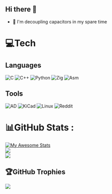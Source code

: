 ## Hi there 👋

- 🔭 I'm decoupling capacitors in my spare time

# 💻Tech
## Languages
![C](https://img.shields.io/badge/c-%2300599C.svg?style=for-the-badge&logo=c&logoColor=white)
![C++](https://img.shields.io/badge/c++-%2300599C.svg?style=for-the-badge&logo=c%2B%2B&logoColor=white)
![Python](https://img.shields.io/badge/python-3670A0?style=for-the-badge&logo=python&logoColor=ffdd54)
![Zig](https://img.shields.io/badge/Zig-%23F7A41D.svg?style=for-the-badge&logo=zig&logoColor=white)
![Asm](https://img.shields.io/badge/Assembly-%2300599C?style=for-the-badge&logoColor=white)

## Tools
![AD](https://img.shields.io/badge/Altium_Designer-%23A5915F?style=for-the-badge&logo=altiumdesigner&logoColor=white)
![KiCad](https://img.shields.io/badge/KiCad-%23314CB0?style=for-the-badge&logo=kicad&logoColor=white)
![Linux](https://img.shields.io/badge/Linux-%23FCC624?style=for-the-badge&logo=linux&logoColor=white)
![Reddit](https://img.shields.io/badge/Reddit-%23FF4500?style=for-the-badge&logo=reddit&logoColor=white)

# 📊GitHub Stats :
[![My Awesome Stats](https://awesome-github-stats.azurewebsites.net/user-stats/noxet?cardType=level-alternate&theme=tokyonight&preferLogin=true)](https://git.io/awesome-stats-card)<br/>
![](https://github-readme-streak-stats.herokuapp.com/?user=noxet&theme=tokyonight&hide_border=false)<br/>
![](https://github-readme-stats.vercel.app/api/top-langs/?username=noxet&theme=tokyonight&hide_border=false&include_all_commits=false&count_private=true&layout=compact)

## 🏆GitHub Trophies
![](https://github-trophies.vercel.app/?username=noxet&theme=onedark&no-frame=true&no-bg=false&margin-w=4)

